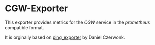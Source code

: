 # CGW-Exporter

This exporter provides metrics for the *CGW* service in the *prometheus* compatible format.

It is orginally based on [ping_exporter](https://github.com/czerwonk/ping_exporter) by Daniel Czerwonk.
